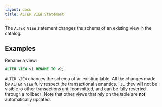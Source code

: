 ```yaml
---
layout: docu
title: ALTER VIEW Statement
---
```


The `ALTER VIEW` statement changes the schema of an existing view in the catalog.

## Examples

Rename a view:

```sql
ALTER VIEW v1 RENAME TO v2;
```

`ALTER VIEW` changes the schema of an existing table. All the changes made by `ALTER VIEW` fully respect the transactional semantics, i.e., they will not be visible to other transactions until committed, and can be fully reverted through a rollback. Note that other views that rely on the table are **not** automatically updated.
